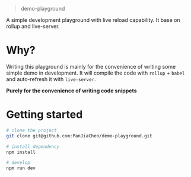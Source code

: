 
> demo-playground

A simple development playground with live reload capability. It base on rollup and live-server.

# Why?
Writing this playground is mainly for the convenience of writing some simple demo in development. It will compile the code with `rollup` + `babel` and auto-refresh it with `live-server`.

**Purely for the convenience of writing code snippets**


# Getting started

```bash
# clone the project
git clone git@github.com:PanJiaChen/demo-playground.git

# install dependency
npm install

# develop
npm run dev
```
